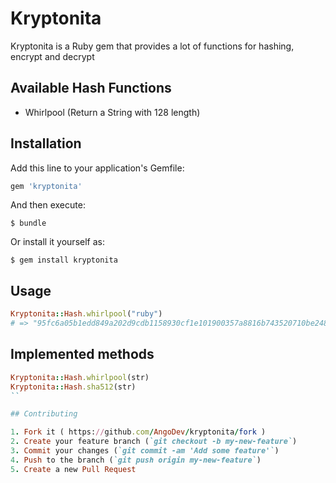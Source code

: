 # Kryptonita

Kryptonita is a Ruby gem that provides a lot of functions for hashing, encrypt and decrypt

## Available Hash Functions

- Whirlpool (Return a String with 128 length)

## Installation

Add this line to your application's Gemfile:

```ruby
gem 'kryptonita'
```

And then execute:

    $ bundle

Or install it yourself as:

    $ gem install kryptonita

## Usage

```ruby
Kryptonita::Hash.whirlpool("ruby")
# => "95fc6a05b1edd849a202d9cdb1158930cf1e101900357a8816b743520710be2487c890c3bfb2b70f2308f7e8737473a477bb44950516c23e53a2993091faa9d2"
```

## Implemented methods


```ruby
Kryptonita::Hash.whirlpool(str)
Kryptonita::Hash.sha512(str)
``

## Contributing

1. Fork it ( https://github.com/AngoDev/kryptonita/fork )
2. Create your feature branch (`git checkout -b my-new-feature`)
3. Commit your changes (`git commit -am 'Add some feature'`)
4. Push to the branch (`git push origin my-new-feature`)
5. Create a new Pull Request
